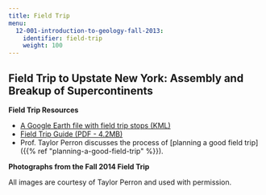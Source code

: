 ```yaml
---
title: Field Trip
menu:
  12-001-introduction-to-geology-fall-2013:
    identifier: field-trip
    weight: 100
---
```

**Field Trip to Upstate New York: Assembly and Breakup of Supercontinents**
---------------------------------------------------------------------------

**Field Trip Resources**

*   [A Google Earth file with field trip stops (KML)](https://open-learning-course-data.s3.amazonaws.com/12-001-introduction-to-geology-fall-2013/97f28b51c2d76bbffa1213260d56c281_12.001_Field_TripStops2014.kml)
*   [Field Trip Guide (PDF - 4.2MB)](https://open-learning-course-data.s3.amazonaws.com/12-001-introduction-to-geology-fall-2013/f828208d0d04e1f39c1bb31d6fbe5f2d_MIT12_001F14_Field_Trip.pdf)
*   Prof. Taylor Perron discusses the process of [planning a good field trip]({{% ref "planning-a-good-field-trip" %}}).

**Photographs from the Fall 2014 Field Trip**

All images are courtesy of Taylor Perron and used with permission.